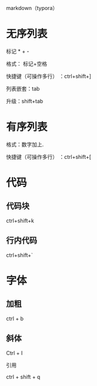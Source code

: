 markdown（typora）

# 无序列表

标记 * + - 

格式： 标记+空格

快捷键（可操作多行） ：ctrl+shift+]

列表嵌套：tab

升级：shift+tab

# 有序列表

格式：数字加上.

快捷键（可操作多行） ：ctrl+shift+[

# 代码

## 代码块

ctrl+shift+k

## 行内代码

ctrl+shift+`

# 字体

## 加粗

ctrl + b 

## 斜体

Ctrl + I 

引用

ctrl + shift + q

